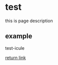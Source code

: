 


# test
this is page description 

## example
test-icule



[return link](https://josttim.github.io/realizations/#home)
